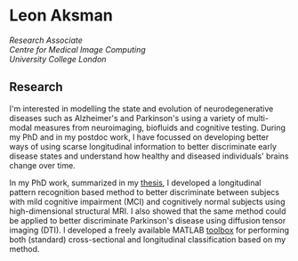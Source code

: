 # Leon Aksman
*Research Associate <br/>
Centre for Medical Image Computing <br/>
University College London* <br/>

## Research

I'm interested in modelling the state and evolution of neurodegenerative diseases such as Alzheimer's and Parkinson's using a variety of multi-modal measures from neuroimaging, biofluids and cognitive testing. During my PhD and in my postdoc work, I have focussed on developing better ways of using scarse longitudinal information to better discriminate early disease states and understand how healthy and diseased individuals' brains change over time. 

In my PhD work, summarized in my [thesis](https://kclpure.kcl.ac.uk/portal/en/theses/longitudinal-neuroimaging-features-for-discriminating-early-neurodegeneration(ac3aefdc-0cf2-4405-9edd-69e263129bdf).html), I developed a longitudinal pattern recognition based method to better discriminate between subjecs with mild cognitive impairment (MCI) and cognitively normal subjects using high-dimensional structural MRI. I also showed that the same method could be applied to better discriminate Parkinson's disease using diffusion tensor imaging (DTI). I developed a freely available MATLAB [toolbox](https://github.com/LeonAksman/lpr) for performing both (standard) cross-sectional and longitudinal classification based on my method. 
